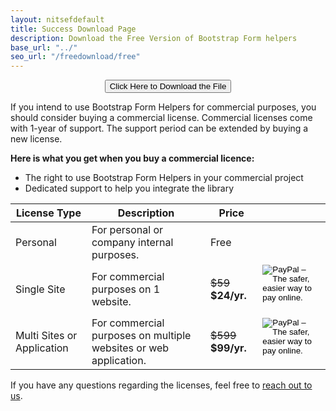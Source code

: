 ```yaml
---
layout: nitsefdefault
title: Success Download Page
description: Download the Free Version of Bootstrap Form helpers
base_url: "../"
seo_url: "/freedownload/free"
---
```


<center> <a href="http://bootstrapformhelpers.com/freedownload/bootstrapformhelpers.rar" target="_blank">
 <button type="button" class="btn btn-primary btn-lg btn-block">Click Here to Download the File</button>
 </a>
 </center>

If you intend to use Bootstrap Form Helpers for commercial purposes, you should consider
buying a commercial license. Commercial licenses come with 1-year of support. The support
period can be extended by buying a new license.

**Here is what you get when you buy a commercial licence:**

* The right to use Bootstrap Form Helpers in your commercial project
* Dedicated support to help you integrate the library

<table class="table">
  <thead>
    <tr>
      <th>License Type</th>
      <th>Description</th>
      <th>Price</th>
      <th>&nbsp;</th>
    </tr>
  </thead>
  <tbody>
    <tr>
      <td>Personal</td>
      <td>For personal or company internal purposes.</td>
      <td>Free</td>
      <td>&nbsp;</td>
    </tr>
    <tr>
      <td>Single Site</td>
      <td>For commercial purposes on 1 website.</td>
      <td><span style="text-decoration:line-through">$59</span> <b>$24/yr.</b></td>
      <td>
<form action="https://www.paypal.com/cgi-bin/webscr" method="post" target="_top">
<input type="hidden" name="cmd" value="_s-xclick">
<input type="hidden" name="hosted_button_id" value="BE8Q3SPA37FRG">
<input type="hidden" name="notify_url" value="https://secure.card-orders.com/bootstrapformhelpers/approvePaypal.php">       
<input type="image" src="https://www.paypalobjects.com/en_GB/i/btn/btn_cart_LG.gif" border="0" name="submit" alt="PayPal – The safer, easier way to pay online.">
<img alt="" border="0" src="https://www.paypalobjects.com/en_GB/i/scr/pixel.gif" width="1" height="1">
</form>
      </td>
    </tr>
    <tr>
      <td>Multi Sites or Application</td>
      <td>For commercial purposes on multiple websites or web application.</td>
      <td><span style="text-decoration:line-through">$599</span> <b>$99/yr.</b></td>
      <td>
<form action="https://www.paypal.com/cgi-bin/webscr" method="post" target="_top">
<input type="hidden" name="cmd" value="_s-xclick">
<input type="hidden" name="hosted_button_id" value="5GYR8CJJE42S4">
<input type="hidden" name="notify_url" value="https://secure.card-orders.com/bootstrapformhelpers/approvePaypal.php">       
<input type="image" src="https://www.paypalobjects.com/en_GB/i/btn/btn_cart_LG.gif" border="0" name="submit" alt="PayPal – The safer, easier way to pay online.">
<img alt="" border="0" src="https://www.paypalobjects.com/en_GB/i/scr/pixel.gif" width="1" height="1">
</form>
      </td>
    </tr>
  </tbody>
</table>

If you have any questions regarding the licenses, feel free to [reach out to us](https://bootstrapformhelpers.zendesk.com/hc/en-us/requests/new).
